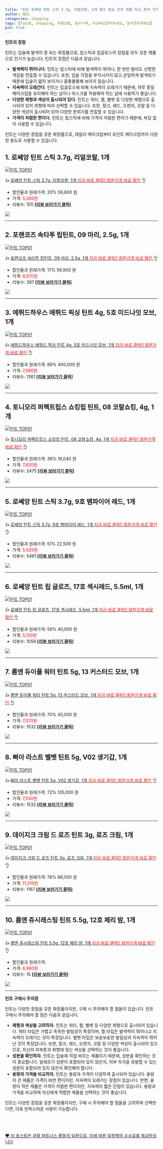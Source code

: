 ```yaml
---
title: "틴트 로쎄앙 틴트 스틱 3.7g, 리얼코랄, 1개 필수 필요 추천 제품 비교 최저 가격 비교 장점 구매 후기 구매평"
author: NEO.
categories: shopping
tags: [Top10, shopping, 유행상품, 필수구매, 지금바로클릭하세요, 놓치면후회해요]
pin: true
---
```

**틴트의 장점**

틴트는 입술에 발색이 잘 되는 화장품으로, 립스틱과 립글로스의 장점을 모두 갖춘 제품으로 인기가 높습니다. 틴트의 장점은 다음과 같습니다.

* **발색력이 뛰어나다.** 틴트는 립스틱에 비해 발색력이 뛰어나, 한 번만 발라도 선명한 색감을 연출할 수 있습니다. 또한, 입술 각질을 부각시키지 않고 균일하게 발색되기 때문에 입술이 얇아 보이거나 울퉁불퉁해 보이지 않습니다.
* **지속력이 오래간다.** 틴트는 립글로스에 비해 지속력이 오래가기 때문에, 하루 종일 메이크업을 유지해야 하는 날이나 마스크를 착용해야 하는 날에 사용하기 좋습니다.
* **다양한 제형과 색상이 출시되어 있다.** 틴트는 워터, 젤, 벨벳 등 다양한 제형으로 출시되어 있어 취향에 따라 선택할 수 있습니다. 또한, 핑크, 레드, 오렌지, 코랄 등 다양한 색상이 출시되어 있어 다양한 분위기를 연출할 수 있습니다.
* **가격이 저렴한 편이다.** 틴트는 립스틱에 비해 가격이 저렴한 편이기 때문에, 부담 없이 사용할 수 있습니다.

틴트는 다양한 장점을 갖춘 화장품으로, 데일리 메이크업부터 포인트 메이크업까지 다양한 용도로 사용할 수 있습니다.

   

## 1. 로쎄앙 틴트 스틱 3.7g, 리얼코랄, 1개

[![틴트 TOP01](https://thumbnail9.coupangcdn.com/thumbnails/remote/490x490ex/image/product/image/vendoritem/2019/06/12/3133672713/d24760e2-a7f5-4f74-8ea5-b31e62f9944e.jpg)](https://link.coupang.com/re/AFFSDP?lptag=AF3617701&subid=GithubCoopas&pageKey=9060467&traceid=V0-153&itemId=79064794&vendorItemId=3133672713)


👍 [로쎄앙 틴트 스틱 3.7g, 리얼코랄, 1개 <font color=red> 지금 바로 클릭!! 회원가격 바로 확인 </font> ](https://link.coupang.com/re/AFFSDP?lptag=AF3617701&subid=GithubCoopas&pageKey=9060467&traceid=V0-153&itemId=79064794&vendorItemId=3133672713) 👌 


- 할인율과 원래가격: 20%  59,900   원
- 가격: <span style='color:red'>5,260원</span>
- 리뷰수: 105  [**[리뷰 보러가기 클릭]**](https://link.coupang.com/re/AFFSDP?lptag=AF3617701&subid=GithubCoopas&pageKey=9060467&traceid=V0-153&itemId=79064794&vendorItemId=3133672713)

[![](/discount_price.png)](https://link.coupang.com/re/AFFSDP?lptag=AF3617701&subid=GithubCoopas&pageKey=9060467&traceid=V0-153&itemId=79064794&vendorItemId=3133672713)

---


   

## 2. 포렌코즈 속타투 립틴트, 09 마리, 2.5g, 1개

[![틴트 TOP01](https://thumbnail6.coupangcdn.com/thumbnails/remote/490x490ex/image/retail/images/2023/08/17/18/6/dcc4a5d6-6320-433d-b2ad-6abded60d6ad.jpg)](https://link.coupang.com/re/AFFSDP?lptag=AF3617701&subid=GithubCoopas&pageKey=7539009614&traceid=V0-153&itemId=19813569449&vendorItemId=86907878439)


👍 [포렌코즈 속타투 립틴트, 09 마리, 2.5g, 1개 <font color=red> 지금 바로 클릭!! 회원가격 바로 확인 </font> ](https://link.coupang.com/re/AFFSDP?lptag=AF3617701&subid=GithubCoopas&pageKey=7539009614&traceid=V0-153&itemId=19813569449&vendorItemId=86907878439) 👌 


- 할인율과 원래가격: 17%  59,900   원
- 가격: <span style='color:red'>6,070원</span>
- 리뷰수: 397  [**[리뷰 보러가기 클릭]**](https://link.coupang.com/re/AFFSDP?lptag=AF3617701&subid=GithubCoopas&pageKey=7539009614&traceid=V0-153&itemId=19813569449&vendorItemId=86907878439)

[![](/discount_price.png)](https://link.coupang.com/re/AFFSDP?lptag=AF3617701&subid=GithubCoopas&pageKey=7539009614&traceid=V0-153&itemId=19813569449&vendorItemId=86907878439)

---


   

## 3. 에뛰드하우스 에뛰드 픽싱 틴트 4g, 5호 미드나잇 모브, 1개

[![틴트 TOP01](https://thumbnail8.coupangcdn.com/thumbnails/remote/490x490ex/image/retail/images/3228985454922057-212006ca-d8b3-4af9-a15a-f7283c73f8bd.jpg)](https://link.coupang.com/re/AFFSDP?lptag=AF3617701&subid=GithubCoopas&pageKey=6047276706&traceid=V0-153&itemId=7552911378&vendorItemId=74844924094)


👍 [에뛰드하우스 에뛰드 픽싱 틴트 4g, 5호 미드나잇 모브, 1개 <font color=red> 지금 바로 클릭!! 회원가격 바로 확인 </font> ](https://link.coupang.com/re/AFFSDP?lptag=AF3617701&subid=GithubCoopas&pageKey=6047276706&traceid=V0-153&itemId=7552911378&vendorItemId=74844924094) 👌 


- 할인율과 원래가격: 89%  400,000   원
- 가격: <span style='color:red'>7,090원</span>
- 리뷰수: 1361  [**[리뷰 보러가기 클릭]**](https://link.coupang.com/re/AFFSDP?lptag=AF3617701&subid=GithubCoopas&pageKey=6047276706&traceid=V0-153&itemId=7552911378&vendorItemId=74844924094)

[![](/discount_price.png)](https://link.coupang.com/re/AFFSDP?lptag=AF3617701&subid=GithubCoopas&pageKey=6047276706&traceid=V0-153&itemId=7552911378&vendorItemId=74844924094)

---


   

## 4. 토니모리 퍼펙트립스 쇼킹립 틴트, 08 코랄쇼킹, 4g, 1개

[![틴트 TOP01](https://thumbnail10.coupangcdn.com/thumbnails/remote/490x490ex/image/retail/images/553588822463668-84ec2fc4-a62f-45c0-998b-7230f6f05fe6.jpg)](https://link.coupang.com/re/AFFSDP?lptag=AF3617701&subid=GithubCoopas&pageKey=18340369&traceid=V0-153&itemId=12397154275&vendorItemId=70366549049)


👍 [토니모리 퍼펙트립스 쇼킹립 틴트, 08 코랄쇼킹, 4g, 1개 <font color=red> 지금 바로 클릭!! 회원가격 바로 확인 </font> ](https://link.coupang.com/re/AFFSDP?lptag=AF3617701&subid=GithubCoopas&pageKey=18340369&traceid=V0-153&itemId=12397154275&vendorItemId=70366549049) 👌 


- 할인율과 원래가격: 38%  16,040   원
- 가격: <span style='color:red'>7,830원</span>
- 리뷰수: 2475  [**[리뷰 보러가기 클릭]**](https://link.coupang.com/re/AFFSDP?lptag=AF3617701&subid=GithubCoopas&pageKey=18340369&traceid=V0-153&itemId=12397154275&vendorItemId=70366549049)

[![](/discount_price.png)](https://link.coupang.com/re/AFFSDP?lptag=AF3617701&subid=GithubCoopas&pageKey=18340369&traceid=V0-153&itemId=12397154275&vendorItemId=70366549049)

---


   

## 5. 로쎄앙 틴트 스틱 3.7g, 9호 뱀파이어 레드, 1개

[![틴트 TOP01](https://thumbnail9.coupangcdn.com/thumbnails/remote/490x490ex/image/product/image/vendoritem/2019/06/12/3000407696/824a5bb7-f2c7-49da-9ca8-733e345198e2.jpg)](https://link.coupang.com/re/AFFSDP?lptag=AF3617701&subid=GithubCoopas&pageKey=9060467&traceid=V0-153&itemId=19343034623&vendorItemId=3000407696)


👍 [로쎄앙 틴트 스틱 3.7g, 9호 뱀파이어 레드, 1개 <font color=red> 지금 바로 클릭!! 회원가격 바로 확인 </font> ](https://link.coupang.com/re/AFFSDP?lptag=AF3617701&subid=GithubCoopas&pageKey=9060467&traceid=V0-153&itemId=19343034623&vendorItemId=3000407696) 👌 


- 할인율과 원래가격: 51%  22,500   원
- 가격: <span style='color:red'>5,520원</span>
- 리뷰수: 5461  [**[리뷰 보러가기 클릭]**](https://link.coupang.com/re/AFFSDP?lptag=AF3617701&subid=GithubCoopas&pageKey=9060467&traceid=V0-153&itemId=19343034623&vendorItemId=3000407696)

[![](/discount_price.png)](https://link.coupang.com/re/AFFSDP?lptag=AF3617701&subid=GithubCoopas&pageKey=9060467&traceid=V0-153&itemId=19343034623&vendorItemId=3000407696)

---


   

## 6. 로쎄앙 틴트 립 글로즈, 17호 섹시레드, 5.5ml, 1개

[![틴트 TOP01](https://thumbnail7.coupangcdn.com/thumbnails/remote/490x490ex/image/retail/images/2017/04/19/15/2/09e4b906-2275-4f8e-8ceb-63f560c4c7a4.jpg)](https://link.coupang.com/re/AFFSDP?lptag=AF3617701&subid=GithubCoopas&pageKey=19292682&traceid=V0-153&itemId=77412336&vendorItemId=3130534089)


👍 [로쎄앙 틴트 립 글로즈, 17호 섹시레드, 5.5ml, 1개 <font color=red> 지금 바로 클릭!! 회원가격 바로 확인 </font> ](https://link.coupang.com/re/AFFSDP?lptag=AF3617701&subid=GithubCoopas&pageKey=19292682&traceid=V0-153&itemId=77412336&vendorItemId=3130534089) 👌 


- 할인율과 원래가격: 59%  40,000   원
- 가격: <span style='color:red'>5,120원</span>
- 리뷰수: 1059  [**[리뷰 보러가기 클릭]**](https://link.coupang.com/re/AFFSDP?lptag=AF3617701&subid=GithubCoopas&pageKey=19292682&traceid=V0-153&itemId=77412336&vendorItemId=3130534089)

[![](/discount_price.png)](https://link.coupang.com/re/AFFSDP?lptag=AF3617701&subid=GithubCoopas&pageKey=19292682&traceid=V0-153&itemId=77412336&vendorItemId=3130534089)

---


   

## 7. 롬앤 듀이풀 워터 틴트 5g, 13 커스터드 모브, 1개

[![틴트 TOP01](https://thumbnail10.coupangcdn.com/thumbnails/remote/490x490ex/image/retail/images/744439717914834-c230e1d1-a2b1-4078-83cc-28a9652d7742.jpg)](https://link.coupang.com/re/AFFSDP?lptag=AF3617701&subid=GithubCoopas&pageKey=7452145015&traceid=V0-153&itemId=20015853776&vendorItemId=83623597033)


👍 [롬앤 듀이풀 워터 틴트 5g, 13 커스터드 모브, 1개 <font color=red> 지금 바로 클릭!! 회원가격 바로 확인 </font> ](https://link.coupang.com/re/AFFSDP?lptag=AF3617701&subid=GithubCoopas&pageKey=7452145015&traceid=V0-153&itemId=20015853776&vendorItemId=83623597033) 👌 


- 할인율과 원래가격: 70%  45,000   원
- 가격: <span style='color:red'>7,070원</span>
- 리뷰수: 1532  [**[리뷰 보러가기 클릭]**](https://link.coupang.com/re/AFFSDP?lptag=AF3617701&subid=GithubCoopas&pageKey=7452145015&traceid=V0-153&itemId=20015853776&vendorItemId=83623597033)

[![](/discount_price.png)](https://link.coupang.com/re/AFFSDP?lptag=AF3617701&subid=GithubCoopas&pageKey=7452145015&traceid=V0-153&itemId=20015853776&vendorItemId=83623597033)

---


   

## 8. 삐아 라스트 벨벳 틴트 5g, V02 생기갑, 1개

[![틴트 TOP01](https://thumbnail10.coupangcdn.com/thumbnails/remote/490x490ex/image/retail/images/103173912077924-4aad5873-e13f-4998-b2fb-e9bd07ad3256.jpg)](https://link.coupang.com/re/AFFSDP?lptag=AF3617701&subid=GithubCoopas&pageKey=7758048774&traceid=V0-153&itemId=17321031117&vendorItemId=84200809954)


👍 [삐아 라스트 벨벳 틴트 5g, V02 생기갑, 1개 <font color=red> 지금 바로 클릭!! 회원가격 바로 확인 </font> ](https://link.coupang.com/re/AFFSDP?lptag=AF3617701&subid=GithubCoopas&pageKey=7758048774&traceid=V0-153&itemId=17321031117&vendorItemId=84200809954) 👌 


- 할인율과 원래가격: 72%  135,000   원
- 가격: <span style='color:red'>7,530원</span>
- 리뷰수: 1532  [**[리뷰 보러가기 클릭]**](https://link.coupang.com/re/AFFSDP?lptag=AF3617701&subid=GithubCoopas&pageKey=7758048774&traceid=V0-153&itemId=17321031117&vendorItemId=84200809954)

[![](/discount_price.png)](https://link.coupang.com/re/AFFSDP?lptag=AF3617701&subid=GithubCoopas&pageKey=7758048774&traceid=V0-153&itemId=17321031117&vendorItemId=84200809954)

---


   

## 9. 데이지크 크림 드 로즈 틴트 3g, 로즈 크림, 1개

[![틴트 TOP01](https://thumbnail10.coupangcdn.com/thumbnails/remote/490x490ex/image/retail/images/3462728043534026-bb43e4e2-e864-4f6c-bda3-791e01553471.jpg)](https://link.coupang.com/re/AFFSDP?lptag=AF3617701&subid=GithubCoopas&pageKey=6902922676&traceid=V0-153&itemId=16608191842&vendorItemId=83793012865)


👍 [데이지크 크림 드 로즈 틴트 3g, 로즈 크림, 1개 <font color=red> 지금 바로 클릭!! 회원가격 바로 확인 </font> ](https://link.coupang.com/re/AFFSDP?lptag=AF3617701&subid=GithubCoopas&pageKey=6902922676&traceid=V0-153&itemId=16608191842&vendorItemId=83793012865) 👌 


- 할인율과 원래가격: 78%  86,000   원
- 가격: <span style='color:red'>11,310원</span>
- 리뷰수: 1167  [**[리뷰 보러가기 클릭]**](https://link.coupang.com/re/AFFSDP?lptag=AF3617701&subid=GithubCoopas&pageKey=6902922676&traceid=V0-153&itemId=16608191842&vendorItemId=83793012865)

[![](/discount_price.png)](https://link.coupang.com/re/AFFSDP?lptag=AF3617701&subid=GithubCoopas&pageKey=6902922676&traceid=V0-153&itemId=16608191842&vendorItemId=83793012865)

---


   

## 10. 롬앤 쥬시래스팅 틴트 5.5g, 12호 체리 밤, 1개

[![틴트 TOP01](https://thumbnail10.coupangcdn.com/thumbnails/remote/490x490ex/image/retail/images/10338999011991-590d8e62-fc49-4ed9-ae44-86be98b3ddbf.png)](https://link.coupang.com/re/AFFSDP?lptag=AF3617701&subid=GithubCoopas&pageKey=7615592402&traceid=V0-153&itemId=1001267987&vendorItemId=5429993469)


👍 [롬앤 쥬시래스팅 틴트 5.5g, 12호 체리 밤, 1개 <font color=red> 지금 바로 클릭!! 회원가격 바로 확인 </font> ](https://link.coupang.com/re/AFFSDP?lptag=AF3617701&subid=GithubCoopas&pageKey=7615592402&traceid=V0-153&itemId=1001267987&vendorItemId=5429993469) 👌 


- 할인율과 원래가격: 
- 가격: <span style='color:red'>6,960원</span>
- 리뷰수: 15  [**[리뷰 보러가기 클릭]**](https://link.coupang.com/re/AFFSDP?lptag=AF3617701&subid=GithubCoopas&pageKey=7615592402&traceid=V0-153&itemId=1001267987&vendorItemId=5429993469)

[![](/discount_price.png)](https://link.coupang.com/re/AFFSDP?lptag=AF3617701&subid=GithubCoopas&pageKey=7615592402&traceid=V0-153&itemId=1001267987&vendorItemId=5429993469)

---
**틴트 구매시 주의점**

틴트는 다양한 장점을 갖춘 화장품이지만, 구매 시 주의해야 할 점들이 있습니다. 틴트 구매시 주의해야 할 점은 다음과 같습니다.

* **제형과 색상을 고려하자.** 틴트는 워터, 젤, 벨벳 등 다양한 제형으로 출시되어 있습니다. 워터 타입은 가볍고 촉촉한 발림성이 특징이며, 젤 타입은 발색력이 뛰어나고 지속력이 오래가는 것이 특징입니다. 벨벳 타입은 보송보송한 발림성과 지속력이 뛰어난 것이 특징입니다. 또한, 핑크, 레드, 오렌지, 코랄 등 다양한 색상이 출시되어 있으므로, 자신의 피부톤과 취향에 맞는 색상을 선택하는 것이 좋습니다.
* **성분을 확인하자.** 틴트는 입술에 직접 바르는 제품이기 때문에, 성분을 확인하는 것이 중요합니다. 알레르기 성분이 포함되어 있지 않은지, 피부 자극을 유발할 수 있는 성분이 포함되어 있지 않은지 확인해야 합니다.
* **용량과 가격을 비교하자.** 틴트는 용량과 가격이 다양하게 출시되어 있습니다. 용량이 큰 제품은 가격이 비싼 편이지만, 지속력이 오래가는 장점이 있습니다. 반면, 용량이 작은 제품은 가격이 저렴한 편이지만, 지속력이 짧은 단점이 있습니다. 용량과 가격을 비교하여 자신에게 적합한 제품을 선택하는 것이 좋습니다.

틴트는 다양한 장점을 갖춘 화장품이지만, 구매 시 주의해야 할 점들을 고려하여 선택한다면, 더욱 만족스러운 사용이 가능합니다.<br><br><br><br><br> [ ❤  이 포스팅은 쿠팡 파트너스 활동의 일환으로, 이에 따른 일정액의 수수료를 제공받습니다](https://link.coupang.com/a/bcEFyh)